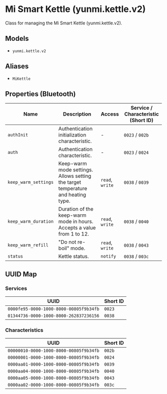 # Mi Smart Kettle (yunmi.kettle.v2)

Class for managing the Mi Smart Kettle (yunmi.kettle.v2).

## Models

- `yunmi.kettle.v2`

## Aliases

- `MiKettle`

## Properties (Bluetooth)

| Name | Description | Access | Service / Characteristic (Short ID) |
|---|---|---|---|
| `authInit` | Authentication initialization characteristic. | - | `0023` / `002b` |
| `auth` | Authentication characteristic. | - | `0023` / `0024` |
| `keep_warm_settings` | Keep-warm mode settings. Allows setting the target temperature and heating type. | `read`, `write` | `0038` / `0039` |
| `keep_warm_duration` | Duration of the keep-warm mode in hours. Accepts a value from 1 to 12. | `read`, `write` | `0038` / `0040` |
| `keep_warm_refill` | "Do not re-boil" mode. | `read`, `write` | `0038` / `0043` |
| `status` | Kettle status. | `notify` | `0038` / `003c` |

## UUID Map

### Services

| UUID | Short ID |
|---|---|
| `0000fe95-0000-1000-8000-00805f9b34fb` | `0023` |
| `01344736-0000-1000-8000-262837236156` | `0038` |

### Characteristics

| UUID | Short ID |
|---|---|
| `00000010-0000-1000-8000-00805f9b34fb` | `002b` |
| `00000001-0000-1000-8000-00805f9b34fb` | `0024` |
| `0000aa01-0000-1000-8000-00805f9b34fb` | `0039` |
| `0000aa04-0000-1000-8000-00805f9b34fb` | `0040` |
| `0000aa05-0000-1000-8000-00805f9b34fb` | `0043` |
| `0000aa02-0000-1000-8000-00805f9b34fb` | `003c` |
